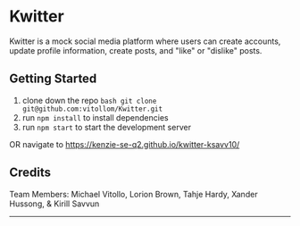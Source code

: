 # Kwitter

Kwitter is a mock social media platform where users can create accounts, update profile information, create posts, and "like" or "dislike" posts.

## Getting Started

1. clone down the repo `bash git clone git@github.com:vitollom/Kwitter.git`
2. run `npm install` to install dependencies
3. run `npm start` to start the development server

OR navigate to https://kenzie-se-q2.github.io/kwitter-ksavv10/

## Credits

Team Members: Michael Vitollo, Lorion Brown, Tahje Hardy, Xander Hussong, & Kirill Savvun 

---                                                                
